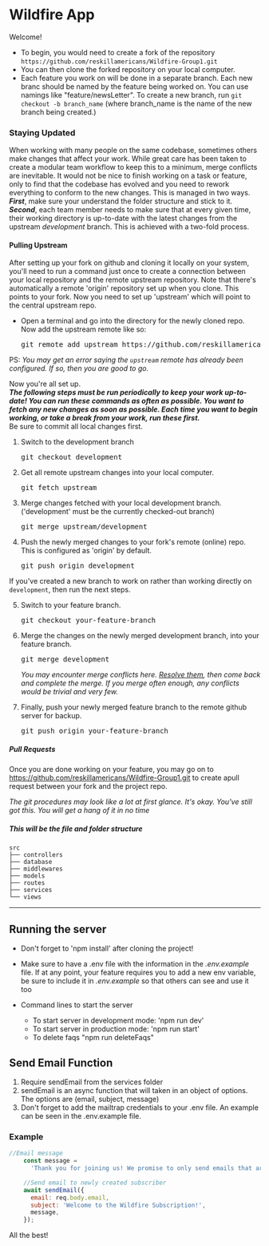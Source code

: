 # Wildfire App

Welcome!

- To begin, you would need to create a fork of the repository `https://github.com/reskillamericans/Wildfire-Group1.git`
- You can then clone the forked repository on your local computer.
- Each feature you work on will be done in a separate branch. Each new branc should be named by the feature being worked on. You can use namings like "feature/newsLetter".
  To create a new branch, run `git checkout -b branch_name` (where branch_name is the name of the new branch being created.)

### Staying Updated
When working with many people on the same codebase, sometimes others make changes that affect your work. While great care has been taken to create a modular team workflow to keep this to a minimum, merge conflicts are inevitable. It would not be nice to finish working on a task or feature, only to find that the codebase has evolved and you need to rework everything to conform to the new changes. This is managed in two ways.       
__*First*__, make sure your understand the folder structure and stick to it.      
__*Second*__, each team member needs to make sure that at every given time, their working directory is up-to-date with the latest changes from the upstream *development* branch. This is achieved with a two-fold process.       
#### Pulling Upstream
After setting up your fork on github and cloning it locally on your system, you'll need to run a command just once to create a connection between your local repository and the remote upstream repository. Note that there's automatically a remote 'origin' repository set up when you clone. This points to your fork. Now you need to set up 'upstream' which will point to the central upstream repo.

- Open a terminal and go into the directory for the newly cloned repo. Now add the upstream remote like so:        
    <pre>git remote add upstream https://github.com/reskillamericans/Wildfire-Group1.git</pre>
PS: *You may get an error saying the `upstream` remote has already been configured. If so, then you are good to go.*   

Now you're all set up.       
__*The following steps must be run periodically to keep your work up-to-date! You can run these commands as often as possible. You want to fetch any new changes as soon as possible. Each time you want to begin working, or take a break from your work, run these first.*__     
Be sure to  commit all local changes first. 

1. Switch to the development branch        
    <pre>git checkout development</pre>     
2. Get all remote upstream changes into your local computer.        
    <pre>git fetch upstream</pre>     
3. Merge changes fetched with your local development branch. ('development' must be the currently checked-out branch)       
    <pre>git merge upstream/development</pre>    
4. Push the newly merged changes to your fork's remote (online) repo. This is configured as 'origin' by default.    
    <pre>git push origin development</pre>      

If you've created a new branch to work on rather than working directly on `development`, then run the next steps.

5. Switch to your feature branch.        
    <pre>git checkout your-feature-branch</pre>        
6. Merge the changes on the newly merged development branch, into your feature branch.        
    <pre>git merge development</pre>
    *You may encounter merge conflicts here.
    [Resolve them](https://help.github.com/en/articles/resolving-a-merge-conflict-using-the-command-line),
    then come back and complete the merge. If you merge often enough, any conflicts would be trivial and very few.*

7. Finally, push your newly merged feature branch to the remote github server for backup.
    <pre>git push origin your-feature-branch</pre>   


##### Pull Requests
Once you are done working on your feature, you may go on to https://github.com/reskillamericans/Wildfire-Group1.git to create apull request between your fork and the project repo.


*The git procedures may look like a lot at first glance. It's okay. You've still got this. You will get a hang of it in no time*
##### This will be the file and folder structure

    src 
    ├── controllers  
    ├── database  
    ├── middlewares 
    ├── models 
    ├── routes   
    ├── services  
    └── views                     
<hr/>


  ## Running the server

- Don't forget to 'npm install' after cloning the project!
- Make sure to have a .env file with the information in the *.env.example* file. If at any point, your feature requires you to add a new env variable, be sure to include it in *.env.example* so that others can see and use it too

- Command lines to start the server
  - To start server in development mode: 'npm run dev'
  - To start server in production mode: 'npm run start'
  - To delete faqs "npm run deleteFaqs"

## Send Email Function
1. Require sendEmail from the services folder 
2. sendEmail is an async function that will taken in an object of options. The options are (email, subject, message)
3. Don't forget to add the mailtrap credentials to your .env file. An example can be seen in the .env.example file. 

### Example
```javascript
//Email message
    const message =
      'Thank you for joining us! We promise to only send emails that are important to you regarding any new updates or features added to the application!';

    //Send email to newly created subscriber
    await sendEmail({
      email: req.body.email,
      subject: 'Welcome to the Wildfire Subscription!',
      message,
    });
```

All the best!

